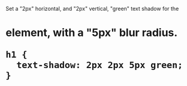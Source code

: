 Set a "2px" horizontal, and "2px" vertical, "green" text shadow for the <h1> element, with a "5px" blur radius.

    h1 {
      text-shadow: 2px 2px 5px green;
    }

